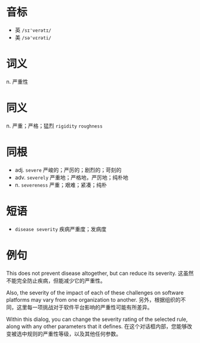 # 音标

- 英 `/sɪ'verətɪ/`
- 美 `/sə'vɛrəti/`

# 词义

n. 严重性


# 同义

n. 严重；严格；猛烈
`rigidity` `roughness`

# 同根

- adj. `severe` 严峻的；严厉的；剧烈的；苛刻的
- adv. `severely` 严重地；严格地，严厉地；纯朴地
- n. `severeness` 严重；艰难；紧凑；纯朴

# 短语

- `disease severity` 疾病严重度；发病度

# 例句

This does not prevent disease altogether, but can reduce its severity.
这虽然不能完全防止疾病，但能减少它的严重性。

Also, the severity of the impact of each of these challenges on software platforms may vary from one organization to another.
另外，根据组织的不同，这里每一项挑战对于软件平台影响的严重性可能有所差异。

Within this dialog, you can change the severity rating of the selected rule, along with any other parameters that it defines.
在这个对话框内部，您能够改变被选中规则的严重性等级，以及其他任何参数。


